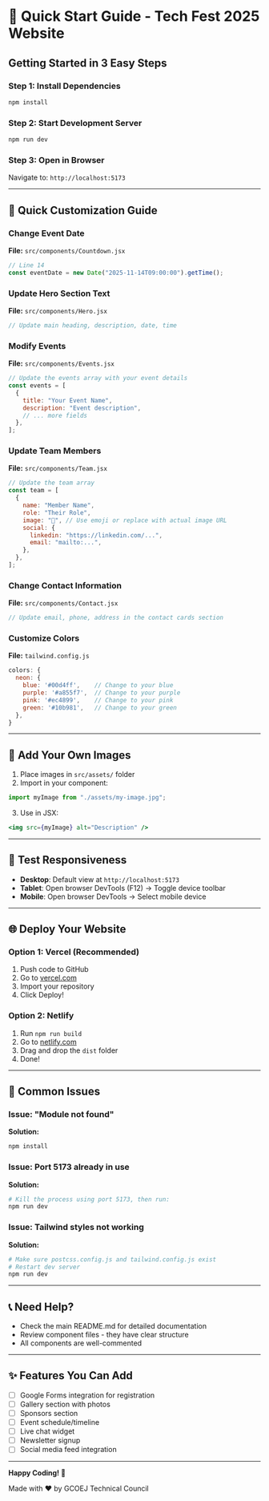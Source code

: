 # 🚀 Quick Start Guide - Tech Fest 2025 Website

## Getting Started in 3 Easy Steps

### Step 1: Install Dependencies

```bash
npm install
```

### Step 2: Start Development Server

```bash
npm run dev
```

### Step 3: Open in Browser

Navigate to: `http://localhost:5173`

---

## 📝 Quick Customization Guide

### Change Event Date

**File:** `src/components/Countdown.jsx`

```javascript
// Line 14
const eventDate = new Date("2025-11-14T09:00:00").getTime();
```

### Update Hero Section Text

**File:** `src/components/Hero.jsx`

```javascript
// Update main heading, description, date, time
```

### Modify Events

**File:** `src/components/Events.jsx`

```javascript
// Update the events array with your event details
const events = [
  {
    title: "Your Event Name",
    description: "Event description",
    // ... more fields
  },
];
```

### Update Team Members

**File:** `src/components/Team.jsx`

```javascript
// Update the team array
const team = [
  {
    name: "Member Name",
    role: "Their Role",
    image: "👤", // Use emoji or replace with actual image URL
    social: {
      linkedin: "https://linkedin.com/...",
      email: "mailto:...",
    },
  },
];
```

### Change Contact Information

**File:** `src/components/Contact.jsx`

```javascript
// Update email, phone, address in the contact cards section
```

### Customize Colors

**File:** `tailwind.config.js`

```javascript
colors: {
  neon: {
    blue: '#00d4ff',    // Change to your blue
    purple: '#a855f7',  // Change to your purple
    pink: '#ec4899',    // Change to your pink
    green: '#10b981',   // Change to your green
  },
}
```

---

## 🎨 Add Your Own Images

1. Place images in `src/assets/` folder
2. Import in your component:

```javascript
import myImage from "./assets/my-image.jpg";
```

3. Use in JSX:

```jsx
<img src={myImage} alt="Description" />
```

---

## 📱 Test Responsiveness

- **Desktop**: Default view at `http://localhost:5173`
- **Tablet**: Open browser DevTools (F12) → Toggle device toolbar
- **Mobile**: Open browser DevTools → Select mobile device

---

## 🌐 Deploy Your Website

### Option 1: Vercel (Recommended)

1. Push code to GitHub
2. Go to [vercel.com](https://vercel.com)
3. Import your repository
4. Click Deploy!

### Option 2: Netlify

1. Run `npm run build`
2. Go to [netlify.com](https://netlify.com)
3. Drag and drop the `dist` folder
4. Done!

---

## 🐛 Common Issues

### Issue: "Module not found"

**Solution:**

```bash
npm install
```

### Issue: Port 5173 already in use

**Solution:**

```bash
# Kill the process using port 5173, then run:
npm run dev
```

### Issue: Tailwind styles not working

**Solution:**

```bash
# Make sure postcss.config.js and tailwind.config.js exist
# Restart dev server
npm run dev
```

---

## 📞 Need Help?

- Check the main README.md for detailed documentation
- Review component files - they have clear structure
- All components are well-commented

---

## ✨ Features You Can Add

- [ ] Google Forms integration for registration
- [ ] Gallery section with photos
- [ ] Sponsors section
- [ ] Event schedule/timeline
- [ ] Live chat widget
- [ ] Newsletter signup
- [ ] Social media feed integration

---

**Happy Coding! 🎉**

Made with ❤️ by GCOEJ Technical Council
